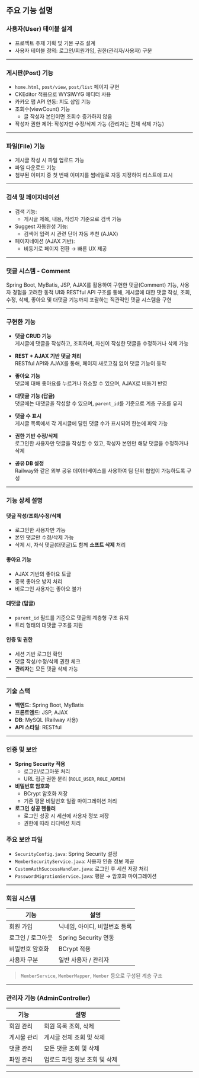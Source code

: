 ## 주요 기능 설명

### 사용자(User) 테이블 설계
- 프로젝트 주제 기획 및 기본 구조 설계
- 사용자 테이블 정의: 로그인/회원가입, 권한(관리자/사용자) 구분

---

### 게시판(Post) 기능
- `home.html`, `post/view`, `post/list` 페이지 구현
- CKEditor 적용으로 WYSIWYG 에디터 사용
- 카카오 맵 API 연동: 지도 삽입 기능
- 조회수(viewCount) 기능
  - 글 작성자 본인이면 조회수 증가하지 않음
- 작성자 권한 제어: 작성자만 수정/삭제 가능 (관리자는 전체 삭제 가능)

---

### 파일(File) 기능
- 게시글 작성 시 파일 업로드 가능
- 파일 다운로드 기능
- 첨부된 이미지 중 첫 번째 이미지를 썸네일로 자동 지정하여 리스트에 표시

---

### 검색 및 페이지네이션
- 검색 기능:
  - 게시글 제목, 내용, 작성자 기준으로 검색 가능
- Suggest 자동완성 기능:
  - 검색어 입력 시 관련 단어 자동 추천 (AJAX)
- 페이지네이션 (AJAX 기반):
  - 비동기로 페이지 전환 → 빠른 UX 제공

---

### 댓글 시스템 - Comment

Spring Boot, MyBatis, JSP, AJAX를 활용하여 구현한 댓글(Comment) 기능, 사용자 경험을 고려한 동적 UI와 RESTful API 구조를 통해, 게시글에 대한 댓글 작성, 조회, 수정, 삭제, 좋아요 및 대댓글 기능까지 포괄하는 직관적인 댓글 시스템을 구현

---

### 구현한 기능

- **댓글 CRUD 기능**  
  게시글에 댓글을 작성하고, 조회하며, 자신이 작성한 댓글을 수정하거나 삭제 가능

- **REST + AJAX 기반 댓글 처리**  
  RESTful API와 AJAX를 통해, 페이지 새로고침 없이 댓글 기능이 동작

- **좋아요 기능**  
  댓글에 대해 좋아요를 누르거나 취소할 수 있으며, AJAX로 비동기 반영

- **대댓글 기능 (답글)**  
  댓글에는 대댓글을 작성할 수 있으며, `parent_id`를 기준으로 계층 구조를 유지

- **댓글 수 표시**  
  게시글 목록에서 각 게시글에 달린 댓글 수가 표시되어 한눈에 파악 가능

- **권한 기반 수정/삭제**  
  로그인한 사용자만 댓글을 작성할 수 있고, 작성자 본인만 해당 댓글을 수정하거나 삭제

- **공유 DB 설정**  
  Railway와 같은 외부 공유 데이터베이스를 사용하여 팀 단위 협업이 가능하도록 구성

---

### 기능 상세 설명

#### 댓글 작성/조회/수정/삭제
- 로그인한 사용자만 가능  
- 본인 댓글만 수정/삭제 가능  
- 삭제 시, 자식 댓글(대댓글)도 함께 **소프트 삭제** 처리  

#### 좋아요 기능
- AJAX 기반의 좋아요 토글  
- 중복 좋아요 방지 처리  
- 비로그인 사용자는 좋아요 불가  

#### 대댓글 (답글)
- `parent_id` 필드를 기준으로 댓글의 계층형 구조 유지  
- 트리 형태의 대댓글 구조를 지원  

#### 인증 및 권한
- 세션 기반 로그인 확인  
- 댓글 작성/수정/삭제 권한 체크  
- **관리자**는 모든 댓글 삭제 가능  

---

### 기술 스택

- **백엔드**: Spring Boot, MyBatis  
- **프론트엔드**: JSP, AJAX  
- **DB**: MySQL (Railway 사용)  
- **API 스타일**: RESTful  

---

### 인증 및 보안

- **Spring Security 적용**
  - 로그인/로그아웃 처리
  - URL 접근 권한 분리 (`ROLE_USER`, `ROLE_ADMIN`)
- **비밀번호 암호화**
  - BCrypt 암호화 저장
  - 기존 평문 비밀번호 일괄 마이그레이션 처리
- **로그인 성공 핸들러**
  - 로그인 성공 시 세션에 사용자 정보 저장
  - 권한에 따라 리디렉션 처리

### 주요 보안 파일

- `SecurityConfig.java`: Spring Security 설정
- `MemberSecurityService.java`: 사용자 인증 정보 제공
- `CustomAuthSuccessHandler.java`: 로그인 후 세션 저장 처리
- `PasswordMigrationService.java`: 평문 → 암호화 마이그레이션

---

### 회원 시스템

| 기능 | 설명 |
|------|------|
| 회원 가입 | 닉네임, 아이디, 비밀번호 등록 |
| 로그인 / 로그아웃 | Spring Security 연동 |
| 비밀번호 암호화 | BCrypt 적용 |
| 사용자 구분 | 일반 사용자 / 관리자 |

> `MemberService`, `MemberMapper`, `Member` 등으로 구성된 계층 구조

---

### 관리자 기능 (AdminController)

| 기능 | 설명 |
|------|------|
| 회원 관리 | 회원 목록 조회, 삭제 |
| 게시물 관리 | 게시글 전체 조회 및 삭제 |
| 댓글 관리 | 모든 댓글 조회 및 삭제 |
| 파일 관리 | 업로드 파일 정보 조회 및 삭제 |

---
